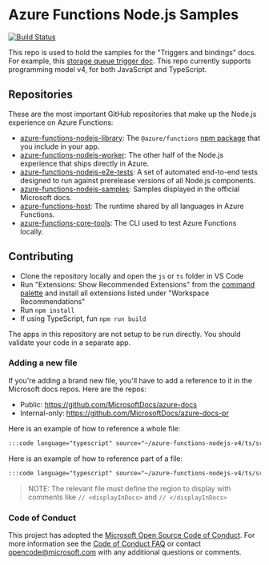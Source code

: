 # Azure Functions Node.js Samples

[![Build Status](https://img.shields.io/azure-devops/build/azfunc/public/505/main)](https://azfunc.visualstudio.com/public/_build/latest?definitionId=505&branchName=main)

This repo is used to hold the samples for the "Triggers and bindings" docs. For example, this [storage queue trigger doc](https://learn.microsoft.com/azure/azure-functions/functions-bindings-storage-queue-trigger?pivots=programming-language-javascript). This repo currently supports programming model v4, for both JavaScript and TypeScript.

## Repositories

These are the most important GitHub repositories that make up the Node.js experience on Azure Functions:

- [azure-functions-nodejs-library](https://github.com/Azure/azure-functions-nodejs-library): The `@azure/functions` [npm package](https://www.npmjs.com/package/@azure/functions) that you include in your app.
- [azure-functions-nodejs-worker](https://github.com/Azure/azure-functions-nodejs-worker): The other half of the Node.js experience that ships directly in Azure.
- [azure-functions-nodejs-e2e-tests](https://github.com/Azure/azure-functions-e2e-tests): A set of automated end-to-end tests designed to run against prerelease versions of all Node.js components.
- [azure-functions-nodejs-samples](https://github.com/Azure/azure-functions-samples): Samples displayed in the official Microsoft docs.
- [azure-functions-host](https://github.com/Azure/azure-functions-host): The runtime shared by all languages in Azure Functions.
- [azure-functions-core-tools](https://github.com/Azure/azure-functions-core-tools): The CLI used to test Azure Functions locally.

## Contributing

- Clone the repository locally and open the `js` or `ts` folder in VS Code
- Run "Extensions: Show Recommended Extensions" from the [command palette](https://code.visualstudio.com/docs/getstarted/userinterface#_command-palette) and install all extensions listed under "Workspace Recommendations"
- Run `npm install`
- If using TypeScript, fun `npm run build`

The apps in this repository are not setup to be run directly. You should validate your code in a separate app.

### Adding a new file

If you're adding a brand new file, you'll have to add a reference to it in the Microsoft docs repos. Here are the repos:

- Public: <https://github.com/MicrosoftDocs/azure-docs>
- Internal-only: <https://github.com/MicrosoftDocs/azure-docs-pr>

Here is an example of how to reference a whole file:

```markdown
:::code language="typescript" source="~/azure-functions-nodejs-v4/ts/src/functions/serviceBusOutput1.ts" :::
```

Here is an example of how to reference part of a file:

```markdown
:::code language="typescript" source="~/azure-functions-nodejs-v4/ts/src/functions/serviceBusOutput2.ts" id="displayInDocs" :::
```

> NOTE: The relevant file must define the region to display with comments like `// <displayInDocs>` and `// </displayInDocs>`

### Code of Conduct

This project has adopted the [Microsoft Open Source Code of Conduct](https://opensource.microsoft.com/codeofconduct/). For more information see the [Code of Conduct FAQ](https://opensource.microsoft.com/codeofconduct/faq/) or contact [opencode@microsoft.com](mailto:opencode@microsoft.com) with any additional questions or comments.